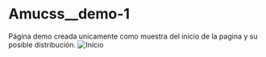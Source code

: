 # Amucss__demo-1
Página demo creada unicamente como muestra del inicio de la pagina y su posible distribución.
![Inicio](Inicio.gif)
